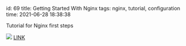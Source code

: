 id: 69
title: Getting Started With Nginx
tags: nginx, tutorial, configuration
time: 2021-06-28 18:38:38

Tutorial for Nginx first steps

![](http://localhost/bkmks_fotos/pics/None)
[LINK](https://tinyurl.com/yew2tbzz)